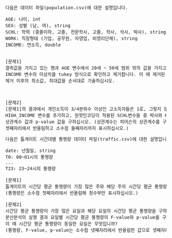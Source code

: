 
<pre>
다음은 데이터 파일(population.csv)에 대한 설명입니다.

AGE: 나이, int
SEX: 성별 (남, 여), string
SCHL: 학력 (중졸이하, 고졸, 전문학사, 고졸, 학사, 석사, 박사), string
WORK: 직장형태 (기업, 공무원, 자영업, 비영리단체), string
INCOME: 연소득, double


[문제1]   
결측값을 가지고 있는 행과 AGE 변수에서 20세 ~ 50세 범위 밖의 값을 가지고 있는 행을 제거합니다.
INCOME 변수의 이상치를 tukey 방식으로 확인하고 제거합니다. 이 때 제거된 이상치의 개수와 이상치 
제거 이후의 최소값, 최대값을 순서대로 기술하십시오.



[문제2]
[문제1]의 결과에서 개인소득이 3/4분위수 이상인 고소득자들은 1로, 그렇지 않으면 0의 값을 가지는 
HIGH_INCOME 변수를 추가하고, 원핫인코딩이 적용된 SCHL변수들 중 박사와 HIGH_INCOME 변수 간의 
상관계수 값과 p-value 값을 구하십시오. (상관계수는 피어슨의 상관계수를 구하고, 계수의 값은 소수점 
셋째자리에서 반올림하고 소수점 둘째자리까지 표시하십시오.) 
</pre>


<pre>
다음은 톨게이트 시간대별 통행량 데이터 파일(traffic.csv)에 대한 설명입니다.

date: 년월일, string
T0: 00~01시의 통행량
...
T23: 23~24시의 통행량

[문제1]   
톨게이트의 시간당 평균 통행량이 가장 많은 주와 해당 주의 시간당 평균 통행량을 구하십시오. 
(통행량은 소수점 첫째자리에서 반올림해 정수부만 표시하십시오.)

[문제2]
시간당 평균 통행량이 가장 많은 요일과 해당 요일의 시간당 평균 통행량을 구하고, 
분산분석의 실행 결과 요일별 시간당 평균 통행량의 F-value와 p-value를 구하십시오. 
이 때 시간당 평균 통행량이 동일한 요일은 무엇입니까? 
(통행량, F-value, p-value는 소수점 넷째자리에서 반올림한 값으로 셋째자리까지 표시하십시오.)
</pre>

